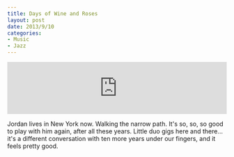 ```yaml
---
title: Days of Wine and Roses
layout: post
date: 2013/9/10
categories:
- Music
- Jazz
---
```


<iframe width="100%" height="120" scrolling="no" frameborder="no" src="https://w.soundcloud.com/player/?url=https%3A//api.soundcloud.com/tracks/133665301%3Fsecret_token%3Ds-36R77&amp;color=ff5500&amp;auto_play=false&amp;hide_related=false&amp;show_artwork=false"></iframe>
<p style="text-align: left;">Jordan lives in New York now. Walking the narrow path. It's so, so, so good to play with him again, after all these years. Little duo gigs here and there... it's a different conversation with ten more years under our fingers, and it feels pretty good.</p>

